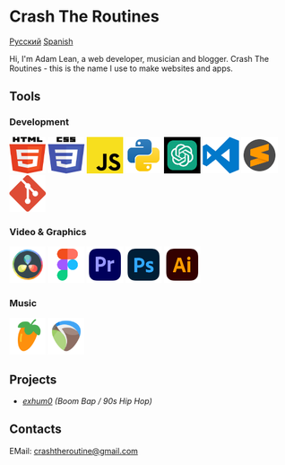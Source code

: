 # Crash The Routines

[Русский](./docs/README_Ru.md) [Spanish](README_ES.md)

Hi, I'm Adam Lean, a web developer, musician and blogger.
Crash The Routines - this is the name I use to make websites and apps.

## Tools

### Development

<img src="./assets/svg/html5.svg" width="65" height="65"> <img src="./assets/svg/css3.svg" width="65" height="65"> <img src="./assets/svg/JS.svg" width="65" height="65"> <img src="./assets/svg/python.svg" width="65" height="65"> <img src="./assets/svg/chatgpt.svg" width="65" height="65" color="green">
<img src="./assets/svg/visual-studio-code-logo-svgrepo-com.svg" width="65" height="65"> <img src="./assets/svg/sublime-text-svgrepo-com.svg" width="65" height="65"> <img src="./assets/svg/git-icon-logo-svgrepo-com.svg" width="65" height="65">

<!-- <img src="./assets/svg/React.svg" width="65" height="65"> <img src="./assets/svg/typescript-logo-svgrepo-com.svg" width="65" height="65"> -->

### Video & Graphics

<img src="./assets/svg/davinci.svg" width="65" height="65"> <img src="./assets/svg/figma-svgrepo-com.svg" width="65" height="65"> <img src="./assets/svg/adobe-premiere-svgrepo-com.svg" width="65" height="65">
<img src="./assets/svg/adobe-photoshop-svgrepo-com.svg" width="65" height="65"> <img src="./assets/svg/adobe-illustrator-svgrepo-com.svg" width="65" height="65">

### Music

<img src="./assets/svg/flstudio.svg" width="65" height="65"> <img src="./assets/svg/reaper.svg" width="65" height="65">

## Projects

- _[exhum0](https://github.com/crashtheroutines/exhum0) (Boom Bap / 90s Hip Hop)_

## Contacts

EMail: crashtheroutine@gmail.com

